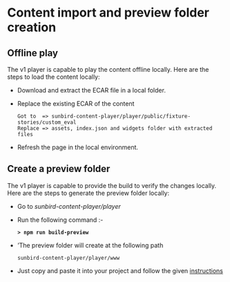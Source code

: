# Content import and preview folder creation

## Offline play

The v1 player is capable to play the content offline locally. Here are the steps to load the content locally:

* Download and extract the ECAR file in a local folder.
*   Replace the existing ECAR of the content

    ```
    Got to  => sunbird-content-player/player/public/fixture-stories/custom_eval
    Replace => assets, index.json and widgets folder with extracted files
    ```
* Refresh the page in the local environment.

## Create a preview folder

The v1 player is capable to provide the build to verify the changes locally. Here are the steps to generate the preview folder locally:

* Go to _sunbird-content-player/player_
*   Run the following command :-&#x20;

    <pre><code><strong>> npm run build-preview
    </strong></code></pre>
*   ’The preview folder will create at the following path

    ```
    sunbird-content-player/player/www
    ```
* Just copy and paste it into your project and follow the given [instructions](https://github.com/project-sunbird/sunbird-content-player/tree/release-5.1.0#how-to-render-the-contents)

